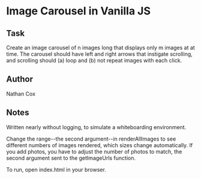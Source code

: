 # Image Carousel in Vanilla JS

## Task

Create an image carousel of n images long that displays only m images at at time. The carousel should have left and right arrows that instigate scrolling, and scrolling should (a) loop and (b) not repeat images with each click.

## Author

Nathan Cox

## Notes

Written nearly without logging, to simulate a whiteboarding environment.

Change the range--the second argument--in renderAllImages to see different numbers of images rendered, which sizes change automatically. If you add photos, you have to adjust the number of photos to match, the second argument sent to the getImageUrls function.

To run, open index.html in your browser.
